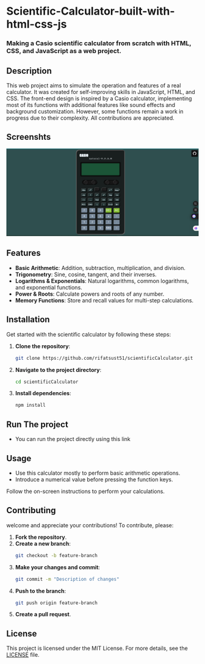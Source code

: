 # Scientific-Calculator-built-with-html-css-js

### Making a Casio scientific calculator from scratch with HTML, CSS, and JavaScript as a web project.

## Description
This web project aims to simulate the operation and features of a real calculator. It was created for self-improving skills in JavaScript, HTML, and CSS. The front-end design is inspired by a Casio calculator, implementing most of its functions with additional features like sound effects and background customization. However, some functions remain a work in progress due to their complexity. All contributions are appreciated.
## Screenshts
![Scientific Calculator](<Screenshot (5).png>)
## Features
- **Basic Arithmetic**: Addition, subtraction, multiplication, and division.
- **Trigonometry**: Sine, cosine, tangent, and their inverses.
- **Logarithms & Exponentials**: Natural logarithms, common logarithms, and exponential functions.
- **Power & Roots**: Calculate powers and roots of any number.
- **Memory Functions**: Store and recall values for multi-step calculations.

## Installation
Get started with the scientific calculator by following these steps:

1. **Clone the repository**:
    ```bash
    git clone https://github.com/rifatsust51/scientificCalculator.git
    ```
2. **Navigate to the project directory**:
    ```bash
    cd scientificCalculator
    ```
3. **Install dependencies**:
    ```bash
    npm install
   ```
## Run The project
- You can run the project directly using this link


## Usage
- Use this calculator mostly to perform basic arithmetic operations.
- Introduce a numerical value before pressing the function keys.

Follow the on-screen instructions to perform your calculations.

## Contributing
 welcome and appreciate your contributions! To contribute, please:

1. **Fork the repository**.
2. **Create a new branch**:
    ```bash
    git checkout -b feature-branch
    ```
3. **Make your changes and commit**:
    ```bash
    git commit -m "Description of changes"
    ```
4. **Push to the branch**:
    ```bash
    git push origin feature-branch
    ```
5. **Create a pull request**.

## License
This project is licensed under the MIT License. For more details, see the [LICENSE](LICENSE) file.

